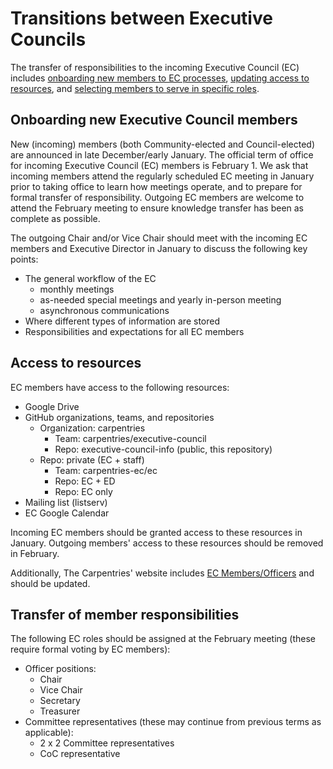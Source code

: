 # Transitions between Executive Councils

The transfer of responsibilities to the incoming Executive Council (EC) includes [onboarding new members to EC processes](#onboarding-new-executive-council-members), [updating access to resources](#access-to-resources), and [selecting members to serve in specific roles](#transfer-of-member-responsibilities).

## Onboarding new Executive Council members

New (incoming) members (both Community-elected and Council-elected) are announced in late December/early January. The official term of office for incoming Executive Council (EC) members is February 1. We ask that incoming members attend the regularly scheduled EC meeting in January prior to taking office to learn how meetings operate, and to prepare for formal transfer of responsibility. Outgoing EC members are welcome to attend the February meeting to ensure knowledge transfer has been as complete as possible. 

The outgoing Chair and/or Vice Chair should meet with the incoming EC members and Executive Director in January to discuss the following key points:
* The general workflow of the EC 
  * monthly meetings
  * as-needed special meetings and yearly in-person meeting
  * asynchronous communications
* Where different types of information are stored
* Responsibilities and expectations for all EC members

## Access to resources

EC members have access to the following resources:
* Google Drive
* GitHub organizations, teams, and repositories
  * Organization: carpentries
    * Team: carpentries/executive-council
    * Repo: executive-council-info (public, this repository)
  * Repo: private (EC + staff)
    * Team: carpentries-ec/ec
    * Repo: EC + ED
    * Repo: EC only
* Mailing list (listserv)
* EC Google Calendar
 
Incoming EC members should be granted access to these resources in January. Outgoing members' access to these resources should be removed in February.

Additionally, The Carpentries' website includes [EC Members/Officers](http://static.carpentries.org/governance/) and should be updated. 

## Transfer of member responsibilities 

The following EC roles should be assigned at the February meeting (these require formal voting by EC members):
* Officer positions:
  * Chair
  * Vice Chair
  * Secretary
  * Treasurer
* Committee representatives (these may continue from previous terms as applicable):
  * 2 x 2 Committee representatives
  * CoC representative
